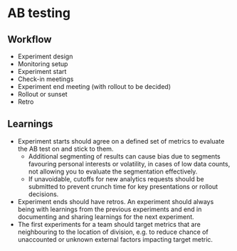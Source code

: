 # AB testing

## Workflow

- Experiment design
- Monitoring setup
- Experiment start
- Check-in meetings
- Experiment end meeting (with rollout to be decided)
- Rollout or sunset
- Retro

## Learnings

- Experiment starts should agree on a defined set of metrics to evaluate the AB test on and stick to them.
    - Additional segmenting of results can cause bias due to segments favouring personal interests or volatility, in cases of low data counts, not allowing you to evaluate the segmentation effectively.
    - If unavoidable, cutoffs for new analytics requests should be submitted to prevent crunch time for key presentations or rollout decisions.
- Experiment ends should have retros. An experiment should always being with learnings from the previous experiments and end in documenting and sharing learnings for the next experiment.
- The first experiments for a team should target metrics that are neighbouring to the location of division, e.g. to reduce chance of unaccounted or unknown external factors impacting target metric.